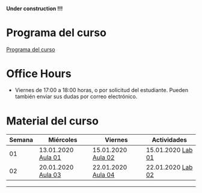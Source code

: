 #### Under construction !!!

# Programa del curso
<div id='id-programa'/>

[Programa del curso](programa/gd2021.pdf)


# Office Hours
<div id='id-office'/>

* Viernes de 17:00 a 18:00 horas, o por solicitud del estudiante. Pueden también enviar sus dudas por correo electrónico.


# Material del curso
<div id='id-material'/>

  **Semana**  | **Miércoles**                         | **Viernes**                           | **Actividades**
  ----------- | ------------------------------------- | ------------------------------------- | -------------------------------------
  01          | 13.01.2020 [Aula 01](aulas/ad01.pdf)  | 15.01.2020 [Aula 02](aulas/ad02.pdf)  | 15.01.2020 [Lab 01](labs/lab01.pdf)
  02          | 20.01.2020 [Aula 03](aulas/ad03.pdf)  | 22.01.2020 [Aula 04](aulas/ad04.pdf)  | 22.01.2020 [Lab 02](labs/lab02.pdf)

---
